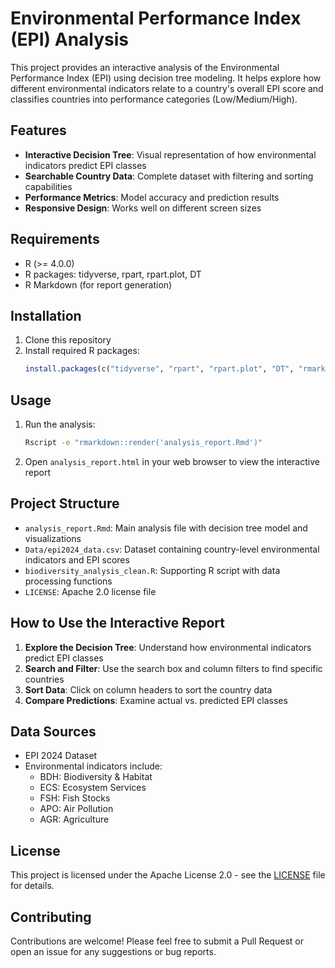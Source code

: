 # Environmental Performance Index (EPI) Analysis

This project provides an interactive analysis of the Environmental Performance Index (EPI) using decision tree modeling. It helps explore how different environmental indicators relate to a country's overall EPI score and classifies countries into performance categories (Low/Medium/High).

## Features

- **Interactive Decision Tree**: Visual representation of how environmental indicators predict EPI classes
- **Searchable Country Data**: Complete dataset with filtering and sorting capabilities
- **Performance Metrics**: Model accuracy and prediction results
- **Responsive Design**: Works well on different screen sizes

## Requirements

- R (>= 4.0.0)
- R packages: tidyverse, rpart, rpart.plot, DT
- R Markdown (for report generation)

## Installation

1. Clone this repository
2. Install required R packages:
   ```R
   install.packages(c("tidyverse", "rpart", "rpart.plot", "DT", "rmarkdown"))
   ```

## Usage

1. Run the analysis:
   ```bash
   Rscript -e "rmarkdown::render('analysis_report.Rmd')"
   ```
2. Open `analysis_report.html` in your web browser to view the interactive report

## Project Structure

- `analysis_report.Rmd`: Main analysis file with decision tree model and visualizations
- `Data/epi2024_data.csv`: Dataset containing country-level environmental indicators and EPI scores
- `biodiversity_analysis_clean.R`: Supporting R script with data processing functions
- `LICENSE`: Apache 2.0 license file

## How to Use the Interactive Report

1. **Explore the Decision Tree**: Understand how environmental indicators predict EPI classes
2. **Search and Filter**: Use the search box and column filters to find specific countries
3. **Sort Data**: Click on column headers to sort the country data
4. **Compare Predictions**: Examine actual vs. predicted EPI classes

## Data Sources

- EPI 2024 Dataset
- Environmental indicators include:
  - BDH: Biodiversity & Habitat
  - ECS: Ecosystem Services
  - FSH: Fish Stocks
  - APO: Air Pollution
  - AGR: Agriculture

## License

This project is licensed under the Apache License 2.0 - see the [LICENSE](LICENSE) file for details.

## Contributing

Contributions are welcome! Please feel free to submit a Pull Request or open an issue for any suggestions or bug reports.
